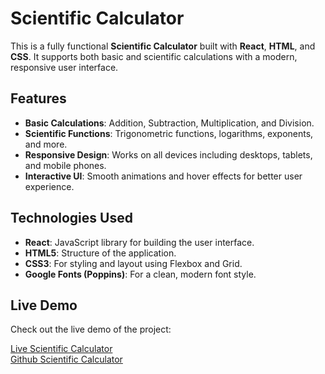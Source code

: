 # Scientific Calculator

This is a fully functional **Scientific Calculator** built with **React**, **HTML**, and **CSS**. It supports both basic and scientific calculations with a modern, responsive user interface.

## Features

- **Basic Calculations**: Addition, Subtraction, Multiplication, and Division.
- **Scientific Functions**: Trigonometric functions, logarithms, exponents, and more.
- **Responsive Design**: Works on all devices including desktops, tablets, and mobile phones.
- **Interactive UI**: Smooth animations and hover effects for better user experience.

## Technologies Used

- **React**: JavaScript library for building the user interface.
- **HTML5**: Structure of the application.
- **CSS3**: For styling and layout using Flexbox and Grid.
- **Google Fonts (Poppins)**: For a clean, modern font style.

## Live Demo

Check out the live demo of the project:

[Live Scientific Calculator](https://scientific-calculator-ochre.vercel.app/)<br/>
[Github Scientific Calculator](https://github.com/saagor16/scientific-calculator)

